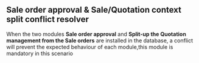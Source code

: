 Sale order approval & Sale/Quotation context split conflict resolver 
-------------------------------------------------------------------
When the two modules __Sale order approval__ and __Split-up the Quotation management from the Sale orders__ are installed in the database,
a conflict will prevent the expected behaviour of each module,this module is mandatory in this scenario